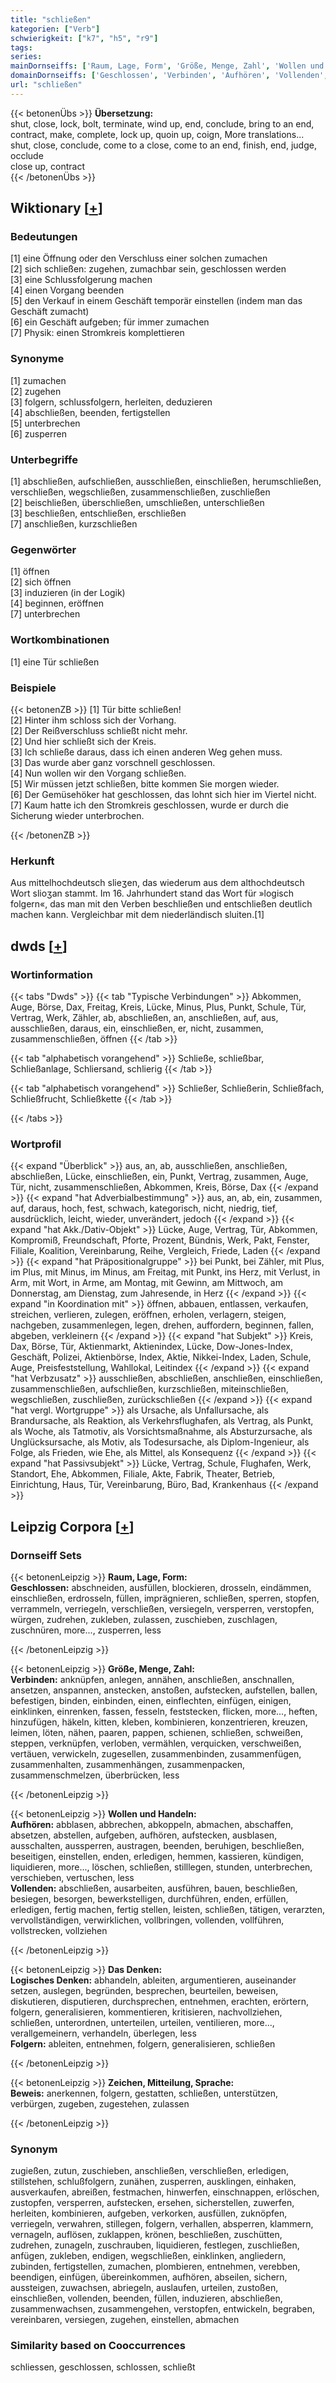 ```yaml
---
title: "schließen"
kategorien: ["Verb"]
schwierigkeit: ["k7", "h5", "r9"]
tags:
series:
mainDornseiffs: ['Raum, Lage, Form', 'Größe, Menge, Zahl', 'Wollen und Handeln', 'Das Denken', 'Zeichen, Mitteilung, Sprache']
domainDornseiffs: ['Geschlossen', 'Verbinden', 'Aufhören', 'Vollenden', 'Logisches Denken', 'Folgern', 'Beweis']
url: "schließen"
---
```


{{< betonenÜbs >}}
**Übersetzung:**  
shut, close, lock, bolt, terminate, wind up, end, conclude, bring to an end, contract, make, complete, lock up, quoin up, coign, More translations...  
shut, close, conclude, come to a close, come to an end, finish, end, judge, occlude  
close up, contract  
{{< /betonenÜbs >}}

## Wiktionary [[+](https://de.wiktionary.org/wiki/schließen)]

### Bedeutungen
[1] eine Öffnung oder den Verschluss einer solchen zumachen  
[2] sich schließen: zugehen, zumachbar sein, geschlossen werden  
[3] eine Schlussfolgerung machen  
[4] einen Vorgang beenden  
[5] den Verkauf in einem Geschäft temporär einstellen (indem man das Geschäft zumacht)  
[6] ein Geschäft aufgeben; für immer zumachen  
[7] Physik: einen Stromkreis komplettieren  

### Synonyme
[1] zumachen  
[2] zugehen  
[3] folgern, schlussfolgern, herleiten, deduzieren  
[4] abschließen, beenden, fertigstellen  
[5] unterbrechen  
[6] zusperren  

### Unterbegriffe
[1] abschließen, aufschließen, ausschließen, einschließen, herumschließen, verschließen, wegschließen, zusammenschließen, zuschließen  
[2] beischließen, überschließen, umschließen, unterschließen  
[3] beschließen, entschließen, erschließen  
[7] anschließen, kurzschließen  

### Gegenwörter
[1] öffnen  
[2] sich öffnen  
[3] induzieren (in der Logik)  
[4] beginnen, eröffnen  
[7] unterbrechen  

### Wortkombinationen
[1] eine Tür schließen  

### Beispiele
{{< betonenZB >}}
[1] Tür bitte schließen!  
[2] Hinter ihm schloss sich der Vorhang.  
[2] Der Reißverschluss schließt nicht mehr.  
[2] Und hier schließt sich der Kreis.  
[3] Ich schließe daraus, dass ich einen anderen Weg gehen muss.  
[3] Das wurde aber ganz vorschnell geschlossen.  
[4] Nun wollen wir den Vorgang schließen.  
[5] Wir müssen jetzt schließen, bitte kommen Sie morgen wieder.  
[6] Der Gemüsehöker hat geschlossen, das lohnt sich hier im Viertel nicht.  
[7] Kaum hatte ich den Stromkreis geschlossen, wurde er durch die Sicherung wieder unterbrochen.  

{{< /betonenZB >}}
### Herkunft
Aus mittelhochdeutsch slieʒen, das wiederum aus dem althochdeutsch Wort slioʒan stammt. Im 16. Jahrhundert stand das Wort für »logisch folgern«, das man mit den Verben beschließen und entschließen deutlich machen kann. Vergleichbar mit dem niederländisch sluiten.[1]  



## dwds [[+](https://www.dwds.de/wb/schließen)]

### Wortinformation
{{< tabs "Dwds" >}}
{{< tab "Typische Verbindungen" >}}
Abkommen, Auge, Börse, Dax, Freitag, Kreis, Lücke, Minus, Plus, Punkt, Schule, Tür, Vertrag, Werk, Zähler, ab, abschließen, an, anschließen, auf, aus, ausschließen, daraus, ein, einschließen, er, nicht, zusammen, zusammenschließen, öffnen
{{< /tab >}}

{{< tab "alphabetisch vorangehend" >}}
Schließe, schließbar, Schließanlage, Schliersand, schlierig
{{< /tab >}}

{{< tab "alphabetisch vorangehend" >}}
Schließer, Schließerin, Schließfach, Schließfrucht, Schließkette
{{< /tab >}}

{{< /tabs >}}

### Wortprofil
{{< expand "Überblick" >}} aus, an, ab, ausschließen, anschließen, abschließen, Lücke, einschließen, ein, Punkt, Vertrag, zusammen, Auge, Tür, nicht, zusammenschließen, Abkommen, Kreis, Börse, Dax {{< /expand >}}
{{< expand "hat Adverbialbestimmung" >}} aus, an, ab, ein, zusammen, auf, daraus, hoch, fest, schwach, kategorisch, nicht, niedrig, tief, ausdrücklich, leicht, wieder, unverändert, jedoch {{< /expand >}}
{{< expand "hat Akk./Dativ-Objekt" >}} Lücke, Auge, Vertrag, Tür, Abkommen, Kompromiß, Freundschaft, Pforte, Prozent, Bündnis, Werk, Pakt, Fenster, Filiale, Koalition, Vereinbarung, Reihe, Vergleich, Friede, Laden {{< /expand >}}
{{< expand "hat Präpositionalgruppe" >}} bei Punkt, bei Zähler, mit Plus, im Plus, mit Minus, im Minus, am Freitag, mit Punkt, ins Herz, mit Verlust, in Arm, mit Wort, in Arme, am Montag, mit Gewinn, am Mittwoch, am Donnerstag, am Dienstag, zum Jahresende, in Herz {{< /expand >}}
{{< expand "in Koordination mit" >}} öffnen, abbauen, entlassen, verkaufen, streichen, verlieren, zulegen, eröffnen, erholen, verlagern, steigen, nachgeben, zusammenlegen, legen, drehen, auffordern, beginnen, fallen, abgeben, verkleinern {{< /expand >}}
{{< expand "hat Subjekt" >}} Kreis, Dax, Börse, Tür, Aktienmarkt, Aktienindex, Lücke, Dow-Jones-Index, Geschäft, Polizei, Aktienbörse, Index, Aktie, Nikkei-Index, Laden, Schule, Auge, Preisfeststellung, Wahllokal, Leitindex {{< /expand >}}
{{< expand "hat Verbzusatz" >}} ausschließen, abschließen, anschließen, einschließen, zusammenschließen, aufschließen, kurzschließen, miteinschließen, wegschließen, zuschließen, zurückschließen {{< /expand >}}
{{< expand "hat vergl. Wortgruppe" >}} als Ursache, als Unfallursache, als Brandursache, als Reaktion, als Verkehrsflughafen, als Vertrag, als Punkt, als Woche, als Tatmotiv, als Vorsichtsmaßnahme, als Absturzursache, als Unglücksursache, als Motiv, als Todesursache, als Diplom-Ingenieur, als Folge, als Frieden, wie Ehe, als Mittel, als Konsequenz {{< /expand >}}
{{< expand "hat Passivsubjekt" >}} Lücke, Vertrag, Schule, Flughafen, Werk, Standort, Ehe, Abkommen, Filiale, Akte, Fabrik, Theater, Betrieb, Einrichtung, Haus, Tür, Vereinbarung, Büro, Bad, Krankenhaus {{< /expand >}}

## Leipzig Corpora [[+](https://corpora.uni-leipzig.de/en/res?word=schließen&corpusId=deu_newscrawl-public_2018)]

### Dornseiff Sets
{{< betonenLeipzig >}}
**Raum, Lage, Form:**  
**Geschlossen:** abschneiden, ausfüllen, blockieren, drosseln, eindämmen, einschließen, erdrosseln, füllen, imprägnieren, schließen, sperren, stopfen, verrammeln, verriegeln, verschließen, versiegeln, versperren, verstopfen, würgen, zudrehen, zukleben, zulassen, zuschieben, zuschlagen, zuschnüren, more..., zusperren, less  

{{< /betonenLeipzig >}}


{{< betonenLeipzig >}}
**Größe, Menge, Zahl:**  
**Verbinden:** anknüpfen, anlegen, annähen, anschließen, anschnallen, ansetzen, anspannen, anstecken, anstoßen, aufstecken, aufstellen, ballen, befestigen, binden, einbinden, einen, einflechten, einfügen, einigen, einklinken, einrenken, fassen, fesseln, feststecken, flicken, more..., heften, hinzufügen, häkeln, kitten, kleben, kombinieren, konzentrieren, kreuzen, leimen, löten, nähen, paaren, pappen, schienen, schließen, schweißen, steppen, verknüpfen, verloben, vermählen, verquicken, verschweißen, vertäuen, verwickeln, zugesellen, zusammenbinden, zusammenfügen, zusammenhalten, zusammenhängen, zusammenpacken, zusammenschmelzen, überbrücken, less  

{{< /betonenLeipzig >}}


{{< betonenLeipzig >}}
**Wollen und Handeln:**  
**Aufhören:** abblasen, abbrechen, abkoppeln, abmachen, abschaffen, absetzen, abstellen, aufgeben, aufhören, aufstecken, ausblasen, ausschalten, aussperren, austragen, beenden, beruhigen, beschließen, beseitigen, einstellen, enden, erledigen, hemmen, kassieren, kündigen, liquidieren, more..., löschen, schließen, stilllegen, stunden, unterbrechen, verschieben, vertuschen, less  
**Vollenden:** abschließen, ausarbeiten, ausführen, bauen, beschließen, besiegen, besorgen, bewerkstelligen, durchführen, enden, erfüllen, erledigen, fertig machen, fertig stellen, leisten, schließen, tätigen, verarzten, vervollständigen, verwirklichen, vollbringen, vollenden, vollführen, vollstrecken, vollziehen  

{{< /betonenLeipzig >}}


{{< betonenLeipzig >}}
**Das Denken:**  
**Logisches Denken:** abhandeln, ableiten, argumentieren, auseinander setzen, auslegen, begründen, besprechen, beurteilen, beweisen, diskutieren, disputieren, durchsprechen, entnehmen, erachten, erörtern, folgern, generalisieren, kommentieren, kritisieren, nachvollziehen, schließen, unterordnen, unterteilen, urteilen, ventilieren, more..., verallgemeinern, verhandeln, überlegen, less  
**Folgern:** ableiten, entnehmen, folgern, generalisieren, schließen  

{{< /betonenLeipzig >}}


{{< betonenLeipzig >}}
**Zeichen, Mitteilung, Sprache:**  
**Beweis:** anerkennen, folgern, gestatten, schließen, unterstützen, verbürgen, zugeben, zugestehen, zulassen  

{{< /betonenLeipzig >}}

### Synonym
zugießen, zutun, zuschieben, anschließen, verschließen, erledigen, stillstehen, schlußfolgern, zunähen, zusperren, ausklingen, einhaken, ausverkaufen, abreißen, festmachen, hinwerfen, einschnappen, erlöschen, zustopfen, versperren, aufstecken, ersehen, sicherstellen, zuwerfen, herleiten, kombinieren, aufgeben, verkorken, ausfüllen, zuknöpfen, verriegeln, verwahren, stillegen, folgern, verhallen, absperren, klammern, vernageln, auflösen, zuklappen, krönen, beschließen, zuschütten, zudrehen, zunageln, zuschrauben, liquidieren, festlegen, zuschließen, anfügen, zukleben, endigen, wegschließen, einklinken, angliedern, zubinden, fertigstellen, zumachen, plombieren, entnehmen, verebben, beendigen, einfügen, übereinkommen, aufhören, abseilen, sichern, aussteigen, zuwachsen, abriegeln, auslaufen, urteilen, zustoßen, einschließen, vollenden, beenden, füllen, induzieren, abschließen, zusammenwachsen, zusammengehen, verstopfen, entwickeln, begraben, vereinbaren, versiegen, zugehen, einstellen, abmachen


### Similarity based on Cooccurrences
schliessen, geschlossen, schlossen, schließt

